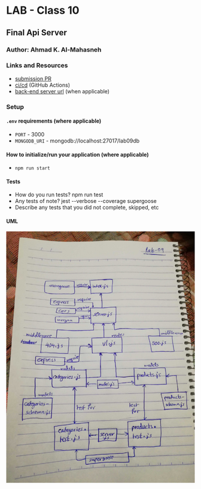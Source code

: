 # LAB - Class 10

## Final Api Server

### Author: Ahmad K. Al-Mahasneh 

### Links and Resources

- [submission PR](https://github.com/401-advanced-javascript-AhmadK/dynamic-api-server/pull/2)
- [ci/cd](https://github.com/401-advanced-javascript-AhmadK/dynamic-api-server/actions) (GitHub Actions)
- [back-end server url](http://xyz.com) (when applicable)

### Setup

#### `.env` requirements (where applicable)

- `PORT` - 3000
- `MONGODB_URI` - mongodb://localhost:27017/lab09db

#### How to initialize/run your application (where applicable)

- `npm run start`

#### Tests

- How do you run tests?
   npm run test
- Any tests of note?
  jest --verbose --coverage supergoose 
- Describe any tests that you did not complete, skipped, etc


#### UML

![dynamic-api-server](assets/dynamic-api-server.jpg)